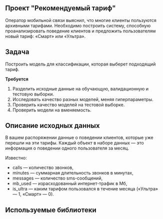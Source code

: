 ## Проект "Рекомендуемый тариф"
Оператор мобильной связи выяснил, что многие клиенты пользуются архивными тарифами. Необходимо построить систему, способную проанализировать поведение клиентов и предложить пользователям новый тариф: «Смарт» или «Ультра».

## Задача
Построить модель для классификации, которая выберет подходящий тариф.

**Требуется**
1.	Разделить исходные данные на обучающую, валидационную и тестовую выборки.
3.	Исследовать качество разных моделей, меняя гиперпараметры.
4.	Проверить качество моделей на тестовой выборке.
5.	Проверить модели на вменяемость. 


## Описание исходных данных
В вашем распоряжении данные о поведении клиентов, которые уже перешли на эти тарифы. 
Каждый объект в наборе данных — это информация о поведении одного пользователя за месяц. 

Известно:
- сalls — количество звонков,
- minutes — суммарная длительность звонков в минутах,
- messages — количество sms-сообщений,
- mb_used — израсходованный интернет-трафик в Мб,
- is_ultra — каким тарифом пользовался в течение месяца («Ультра» — 1, «Смарт» — 0).

## Используемые библиотеки
